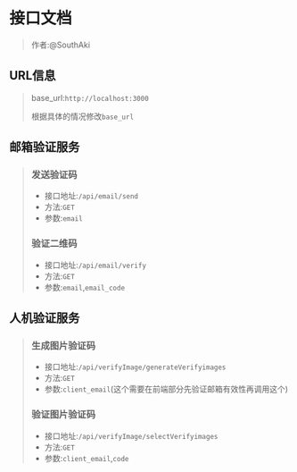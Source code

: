 # 接口文档

> 作者:@SouthAki

## URL信息

> base_url:`http://localhost:3000`
>
> 根据具体的情况修改`base_url`

## 邮箱验证服务

> ### 发送验证码
>
> - 接口地址:`/api/email/send`
> - 方法:`GET`
> - 参数:`email`
>
> ### 验证二维码
>
> - 接口地址:`/api/email/verify`
> - 方法:`GET`
> - 参数:`email`,`email_code`

## 人机验证服务

> ### 生成图片验证码
>
> - 接口地址:`/api/verifyImage/generateVerifyimages`
> - 方法:`GET`
> - 参数:`client_email`(这个需要在前端部分先验证邮箱有效性再调用这个)
>
> ### 验证图片验证码
>
> - 接口地址:`/api/verifyImage/selectVerifyimages`
> - 方法:`GET`
> - 参数:`client_email`,`code`